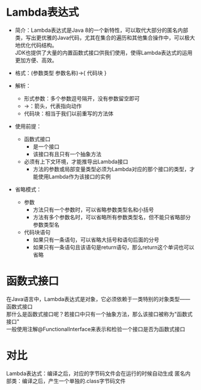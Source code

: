 # Lambda表达式
* 简介：Lambda表达式是Java 8的一个新特性，可以取代大部分的匿名内部类，写出更优雅的Java代码，尤其在集合的遍历和其他集合操作中，可以极大地优化代码结构。  
       JDK也提供了大量的内置函数式接口供我们使用，使得Lambda表达式的运用更加方便、高效。
* 格式：(参数类型 参数名称)->{ 代码块 }
* 解析：
    * 形式参数：多个参数逗号隔开，没有参数留空即可
    * ->：箭头，代表指向动作
    * 代码块：相当于我们以前重写的方法体
* 使用前提：
    * 函数式接口
        * 是一个接口
        * 该接口有且只有一个抽象方法
    * 必须有上下文环境，才能推导出Lambda接口
        * 方法的参数或局部变量类型必须为Lambda对应的那个接口的类型，才能使用Lambda作为该接口的实例
        
* 省略模式：
    * 参数
        * 方法只有一个参数时，可以省略参数类型名和小括号
        * 方法有多个参数名时，可以省略所有参数类型名，但不能只省略部分参数类型名
    * 代码块语句
        * 如果只有一条语句，可以省略大括号和语句后面的分号
        * 如果只有一条语句且该语句是return语句，那么return这个单词也可以省略
    
# 函数式接口
在Java语言中，Lambda表达式是对象，它必须依赖于一类特别的对象类型——函数式接口  
那什么是函数式接口呢？若接口中只有一个抽象方法，那么该接口被称为"函数式接口"  
一般使用注解@FunctionalInterface来表示和检验一个接口是否为函数式接口

# 对比
Lambda表达式：编译之后，对应的字节码文件会在运行的时候自动生成
匿名内部类：编译之后，产生一个单独的.class字节码文件